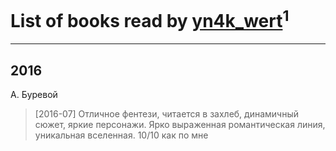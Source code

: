# List of books read by [yn4k_wert](http://vk.com/id21574100)<sup>1</sup>
---

## 2016

А. Буревой
> [2016-07] Отличное фентези, читается в захлеб, динамичный сюжет, яркие персонажи. Ярко выраженная романтическая линия, уникальная вселенная. 10/10 как по мне



